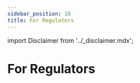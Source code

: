 ```yaml
---
sidebar_position: 10
title: For Regulators
---
```


import Disclaimer from '../\_disclaimer.mdx';

<Disclaimer />


# For Regulators

